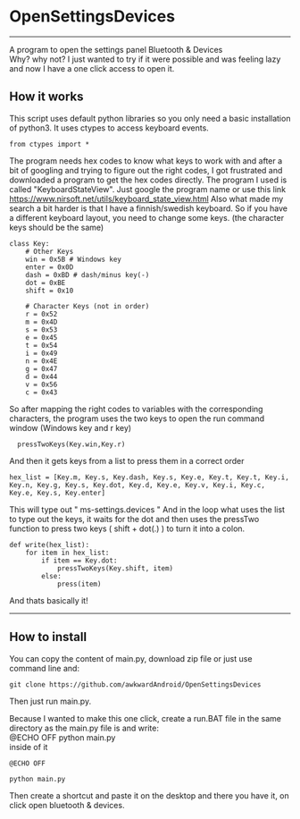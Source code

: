 # OpenSettingsDevices
---
A program to open the settings panel Bluetooth &amp; Devices <br>
Why? why not? I just wanted to try if it were possible and was feeling lazy and now I have a one click access to open it.

## How it works

This script uses default python libraries so you only need a basic installation of python3.
It uses ctypes to access keyboard events.
```
from ctypes import *
```

The program needs hex codes to know what keys to work with and after a bit of googling and trying to figure out the right codes, I got frustrated and downloaded a program to get the hex codes directly. The program I used is called "KeyboardStateView". Just google the program name or use this link https://www.nirsoft.net/utils/keyboard_state_view.html
Also what made my search a bit harder is that I have a finnish/swedish keyboard. So if you have a different keyboard layout, you need to change some keys.
(the character keys should be the same)
```
class Key:
    # Other Keys
    win = 0x5B # Windows key
    enter = 0x0D
    dash = 0xBD # dash/minus key(-)
    dot = 0xBE
    shift = 0x10

    # Character Keys (not in order)
    r = 0x52
    m = 0x4D
    s = 0x53
    e = 0x45
    t = 0x54
    i = 0x49
    n = 0x4E
    g = 0x47
    d = 0x44
    v = 0x56
    c = 0x43
```

So after mapping the right codes to variables with the corresponding characters, the program uses the two keys to open the run command window
(Windows key and r key)
```
  pressTwoKeys(Key.win,Key.r)
```

And then it gets keys from a list to press them in a correct order
```
hex_list = [Key.m, Key.s, Key.dash, Key.s, Key.e, Key.t, Key.t, Key.i, Key.n, Key.g, Key.s, Key.dot, Key.d, Key.e, Key.v, Key.i, Key.c, Key.e, Key.s, Key.enter]
```
This will type out " ms-settings.devices "
And in the loop what uses the list to type out the keys, it waits for the dot and then uses the pressTwo function to press two keys ( shift + dot(.) ) to turn it into a colon.
```
def write(hex_list):
    for item in hex_list:
        if item == Key.dot:
            pressTwoKeys(Key.shift, item)
        else:
            press(item)
```

And thats basically it!


----
## How to install 
You can copy the content of main.py, download zip file or just use command line and:
```
git clone https://github.com/awkwardAndroid/OpenSettingsDevices
```
Then just run main.py.

Because I wanted to make this one click, create a run.BAT file in the same directory as the main.py file is and write:<br> @ECHO OFF python main.py <br>inside of it
```
@ECHO OFF

python main.py
```
Then create a shortcut and paste it on the desktop and there you have it, on click open bluetooth & devices.
